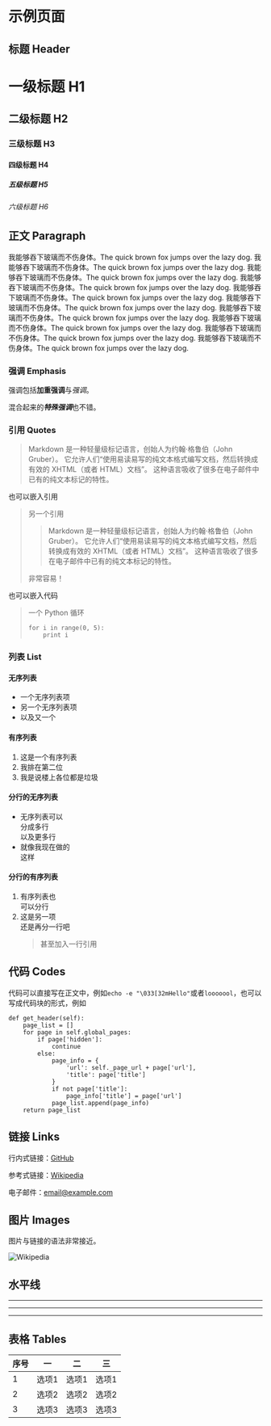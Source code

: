 # 示例页面

## 标题 Header

# 一级标题 H1

## 二级标题 H2

### 三级标题 H3

#### 四级标题 H4

##### 五级标题 H5

###### 六级标题 H6

## 正文 Paragraph

我能够吞下玻璃而不伤身体。The quick brown fox jumps over the lazy dog. 我能够吞下玻璃而不伤身体。The quick brown fox jumps over the lazy dog. 我能够吞下玻璃而不伤身体。The quick brown fox jumps over the lazy dog. 我能够吞下玻璃而不伤身体。The quick brown fox jumps over the lazy dog. 我能够吞下玻璃而不伤身体。The quick brown fox jumps over the lazy dog. 我能够吞下玻璃而不伤身体。The quick brown fox jumps over the lazy dog. 我能够吞下玻璃而不伤身体。The quick brown fox jumps over the lazy dog. 我能够吞下玻璃而不伤身体。The quick brown fox jumps over the lazy dog. 我能够吞下玻璃而不伤身体。The quick brown fox jumps over the lazy dog. 我能够吞下玻璃而不伤身体。The quick brown fox jumps over the lazy dog. 

### 强调 Emphasis

强调包括**加重强调**与*强调*。

混合起来的***特殊强调***也不错。

### 引用 Quotes

> Markdown 是一种轻量级标记语言，创始人为约翰·格鲁伯（John Gruber）。
> 它允许人们“使用易读易写的纯文本格式编写文档，然后转换成有效的 XHTML（或者 HTML）文档”。
> 这种语言吸收了很多在电子邮件中已有的纯文本标记的特性。

也可以嵌入引用

> 另一个引用
> > Markdown 是一种轻量级标记语言，创始人为约翰·格鲁伯（John Gruber）。
> > 它允许人们“使用易读易写的纯文本格式编写文档，然后转换成有效的 XHTML（或者 HTML）文档”。
> > 这种语言吸收了很多在电子邮件中已有的纯文本标记的特性。
>
> 非常容易！

也可以嵌入代码

> 一个 Python 循环
>
>     for i in range(0, 5):
>         print i
>

### 列表 List

#### 无序列表

* 一个无序列表项
* 另一个无序列表项
* 以及又一个

#### 有序列表

1. 这是一个有序列表
2. 我排在第二位
3. 我是说楼上各位都是垃圾

#### 分行的无序列表

* 无序列表可以  
  分成多行  
  以及更多行
* 就像我现在做的  
  这样

#### 分行的有序列表

1. 有序列表也  
   可以分行
2. 这是另一项  
   还是再分一行吧  
   > 甚至加入一行引用

## 代码 Codes

代码可以直接写在正文中，例如`echo -e "\033[32mHello"`或者`looooool`，也可以写成代码块的形式，例如

    def get_header(self):
        page_list = []
        for page in self.global_pages:
            if page['hidden']:
                continue
            else:
                page_info = {
                    'url': self._page_url + page['url'],
                    'title': page['title']
                }
                if not page['title']:
                    page_info['title'] = page['url']
                page_list.append(page_info)
        return page_list

## 链接 Links

行内式链接：[GitHub](http://github.com/)

参考式链接：[Wikipedia][1]

电子邮件：<email@example.com>

[1]: https://www.wikipedia.org/

## 图片 Images

图片与链接的语法非常接近。

![Wikipedia](https://upload.wikimedia.org/wikipedia/zh/6/62/Wiki_zh-hans.png "一张图片")

## 水平线

***

---

* * *

## 表格 Tables

| 序号 | 一 | 二 | 三 |
|-|-|-|-|
| 1 | 选项1 | 选项1 | 选项1 |
| 2 | 选项2 | 选项2 | 选项2 |
| 3 | 选项3 | 选项3 | 选项3 |
